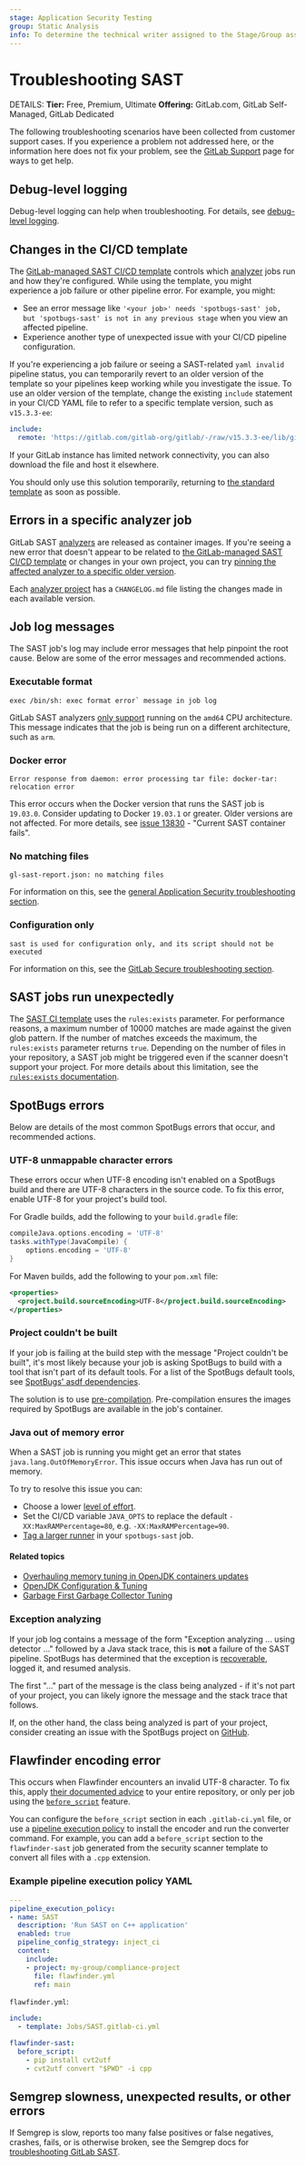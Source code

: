 ```yaml
---
stage: Application Security Testing
group: Static Analysis
info: To determine the technical writer assigned to the Stage/Group associated with this page, see https://handbook.gitlab.com/handbook/product/ux/technical-writing/#assignments
---
```


# Troubleshooting SAST

DETAILS:
**Tier:** Free, Premium, Ultimate
**Offering:** GitLab.com, GitLab Self-Managed, GitLab Dedicated

The following troubleshooting scenarios have been collected from customer support cases. If you
experience a problem not addressed here, or the information here does not fix your problem, see the
[GitLab Support](https://about.gitlab.com/support/) page for ways to get help.

## Debug-level logging

Debug-level logging can help when troubleshooting. For details, see
[debug-level logging](../troubleshooting_application_security.md#debug-level-logging).

## Changes in the CI/CD template

The [GitLab-managed SAST CI/CD template](index.md#configure-sast-in-your-cicd-yaml) controls which [analyzer](analyzers.md) jobs run and how they're configured. While using the template, you might experience a job failure or other pipeline error. For example, you might:

- See an error message like `'<your job>' needs 'spotbugs-sast' job, but 'spotbugs-sast' is not in any previous stage` when you view an affected pipeline.
- Experience another type of unexpected issue with your CI/CD pipeline configuration.

If you're experiencing a job failure or seeing a SAST-related `yaml invalid` pipeline status, you can temporarily revert to an older version of the template so your pipelines keep working while you investigate the issue. To use an older version of the template, change the existing `include` statement in your CI/CD YAML file to refer to a specific template version, such as `v15.3.3-ee`:

```yaml
include:
  remote: 'https://gitlab.com/gitlab-org/gitlab/-/raw/v15.3.3-ee/lib/gitlab/ci/templates/Jobs/SAST.gitlab-ci.yml'
```

If your GitLab instance has limited network connectivity, you can also download the file and host it elsewhere.

You should only use this solution temporarily, returning to [the standard template](index.md#configure-sast-in-your-cicd-yaml) as soon as possible.

## Errors in a specific analyzer job

GitLab SAST [analyzers](analyzers.md) are released as container images.
If you're seeing a new error that doesn't appear to be related to [the GitLab-managed SAST CI/CD template](index.md#configure-sast-in-your-cicd-yaml) or changes in your own project, you can try [pinning the affected analyzer to a specific older version](index.md#pinning-to-minor-image-version).

Each [analyzer project](analyzers.md) has a `CHANGELOG.md` file listing the changes made in each available version.

## Job log messages

The SAST job's log may include error messages that help pinpoint the root cause. Below are some
of the error messages and recommended actions.

### Executable format

```plaintext
exec /bin/sh: exec format error` message in job log
```

GitLab SAST analyzers [only support](index.md#requirements) running on the `amd64` CPU architecture.
This message indicates that the job is being run on a different architecture, such as `arm`.

### Docker error

```plaintext
Error response from daemon: error processing tar file: docker-tar: relocation error
```

This error occurs when the Docker version that runs the SAST job is `19.03.0`. Consider updating to
Docker `19.03.1` or greater. Older versions are not affected. For more details, see
[issue 13830](https://gitlab.com/gitlab-org/gitlab/-/issues/13830#note_211354992) -
"Current SAST container fails".

### No matching files

```plaintext
gl-sast-report.json: no matching files
```

For information on this, see the [general Application Security troubleshooting section](../../../ci/jobs/job_artifacts_troubleshooting.md#error-message-no-files-to-upload).

### Configuration only

```plaintext
sast is used for configuration only, and its script should not be executed
```

For information on this, see the [GitLab Secure troubleshooting section](../troubleshooting_application_security.md#error-job-is-used-for-configuration-only-and-its-script-should-not-be-executed).

## SAST jobs run unexpectedly

The [SAST CI template](https://gitlab.com/gitlab-org/gitlab/-/blob/master/lib/gitlab/ci/templates/Security/SAST.gitlab-ci.yml)
uses the `rules:exists` parameter. For performance reasons, a maximum number of 10000 matches are
made against the given glob pattern. If the number of matches exceeds the maximum, the `rules:exists`
parameter returns `true`. Depending on the number of files in your repository, a SAST job might be
triggered even if the scanner doesn't support your project. For more details about this limitation,
see the [`rules:exists` documentation](../../../ci/yaml/_index.md#rulesexists).

## SpotBugs errors

Below are details of the most common SpotBugs errors that occur, and recommended actions.

### UTF-8 unmappable character errors

These errors occur when UTF-8 encoding isn't enabled on a SpotBugs build and there are UTF-8
characters in the source code. To fix this error, enable UTF-8 for your project's build tool.

For Gradle builds, add the following to your `build.gradle` file:

```gradle
compileJava.options.encoding = 'UTF-8'
tasks.withType(JavaCompile) {
    options.encoding = 'UTF-8'
}
```

For Maven builds, add the following to your `pom.xml` file:

```xml
<properties>
  <project.build.sourceEncoding>UTF-8</project.build.sourceEncoding>
</properties>
```

### Project couldn't be built

If your job is failing at the build step with the message "Project couldn't be built", it's most likely because your job is asking SpotBugs to build with a tool that isn't part of its default tools. For a list of the SpotBugs default tools, see [SpotBugs' asdf dependencies](https://gitlab.com/gitlab-org/security-products/analyzers/spotbugs/-/blob/master/config/.gl-tool-versions).

The solution is to use [pre-compilation](index.md#pre-compilation). Pre-compilation ensures the images required by SpotBugs are available in the job's container.

### Java out of memory error

When a SAST job is running you might get an error that states `java.lang.OutOfMemoryError`. This issue occurs when Java has run out of memory.

To try to resolve this issue you can:

- Choose a lower [level of effort](index.md#security-scanner-configuration).
- Set the CI/CD variable `JAVA_OPTS` to replace the default `-XX:MaxRAMPercentage=80`, e.g. `-XX:MaxRAMPercentage=90`.
- [Tag a larger runner](../../../ci/runners/hosted_runners/linux.md#machine-types-available-for-linux---x86-64) in your `spotbugs-sast` job.

#### Related topics

- [Overhauling memory tuning in OpenJDK containers updates](https://developers.redhat.com/articles/2023/03/07/overhauling-memory-tuning-openjdk-containers-updates)
- [OpenJDK Configuration & Tuning](https://wiki.openjdk.org/display/zgc/Main#Main-Configuration&Tuning)
- [Garbage First Garbage Collector Tuning](https://www.oracle.com/technical-resources/articles/java/g1gc.html)

### Exception analyzing

If your job log contains a message of the form "Exception analyzing ... using detector ..." followed by a Java stack trace, this is **not** a failure of the SAST pipeline. SpotBugs has determined that the exception is [recoverable](https://github.com/spotbugs/spotbugs/blob/5ebd4439f6f8f2c11246b79f58c44324718d39d8/spotbugs/src/main/java/edu/umd/cs/findbugs/FindBugs2.java#L1200), logged it, and resumed analysis.

The first "..." part of the message is the class being analyzed - if it's not part of your project, you can likely ignore the message and the stack trace that follows.

If, on the other hand, the class being analyzed is part of your project, consider creating an issue with the SpotBugs project on [GitHub](https://github.com/spotbugs/spotbugs/issues).

## Flawfinder encoding error

This occurs when Flawfinder encounters an invalid UTF-8 character. To fix this, apply [their documented advice](https://github.com/david-a-wheeler/flawfinder#character-encoding-errors) to your entire repository, or only per job using the [`before_script`](../../../ci/yaml/_index.md#before_script) feature.

You can configure the `before_script` section in each `.gitlab-ci.yml` file, or use a [pipeline execution policy](../policies/pipeline_execution_policies.md) to install the encoder and run the converter command. For example, you can add a `before_script` section to the `flawfinder-sast` job generated from the security scanner template to convert all files with a `.cpp` extension.

### Example pipeline execution policy YAML

```yaml
---
pipeline_execution_policy:
- name: SAST
  description: 'Run SAST on C++ application'
  enabled: true
  pipeline_config_strategy: inject_ci
  content:
    include:
    - project: my-group/compliance-project
      file: flawfinder.yml
      ref: main
```

`flawfinder.yml`:

```yaml
include:
  - template: Jobs/SAST.gitlab-ci.yml

flawfinder-sast:
  before_script:
    - pip install cvt2utf
    - cvt2utf convert "$PWD" -i cpp
```

## Semgrep slowness, unexpected results, or other errors

If Semgrep is slow, reports too many false positives or false negatives, crashes, fails, or is otherwise broken, see the Semgrep docs for [troubleshooting GitLab SAST](https://semgrep.dev/docs/troubleshooting/semgrep-app#troubleshooting-gitlab-sast).
